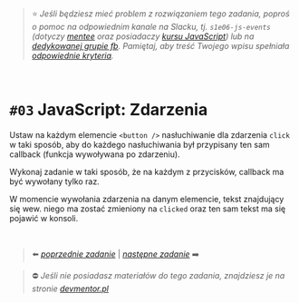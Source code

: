

> :star: *Jeśli będziesz mieć problem z rozwiązaniem tego zadania, poproś o pomoc na odpowiednim kanale na Slacku, tj. `s1e06-js-events` (dotyczy [mentee](https://devmentor.pl/mentoring-javascript/) oraz posiadaczy [kursu JavaScript](https://devmentor.pl/p/javascript-for-beginners/)) lub na [dedykowanej grupie fb](https://www.facebook.com/groups/155234921740033). Pamiętaj, aby treść Twojego wpisu spełniała [odpowiednie kryteria](https://devmentor.pl/jak-prosic-o-pomoc/).*

&nbsp;

# `#03` JavaScript: Zdarzenia


Ustaw na każdym elemencie `<button />` nasłuchiwanie dla zdarzenia `click` w taki sposób, aby do każdego nasłuchiwania był przypisany ten sam callback (funkcja wywoływana po zdarzeniu).

Wykonaj zadanie w taki sposób, że na każdym z przycisków, callback ma być wywołany tylko raz.

W momencie wywołania zdarzenia na danym elemencie, tekst znajdujący się wew. niego ma zostać zmieniony na `clicked` oraz ten sam tekst ma się pojawić w konsoli.


&nbsp;

> :arrow_left: [*poprzednie zadanie*](./../02) | [*następne zadanie*](./../04) :arrow_right:

> :no_entry: *Jeśli nie posiadasz materiałów do tego zadania, znajdziesz je na stronie [devmentor.pl](https://devmentor.pl/p/js-basics/)*
